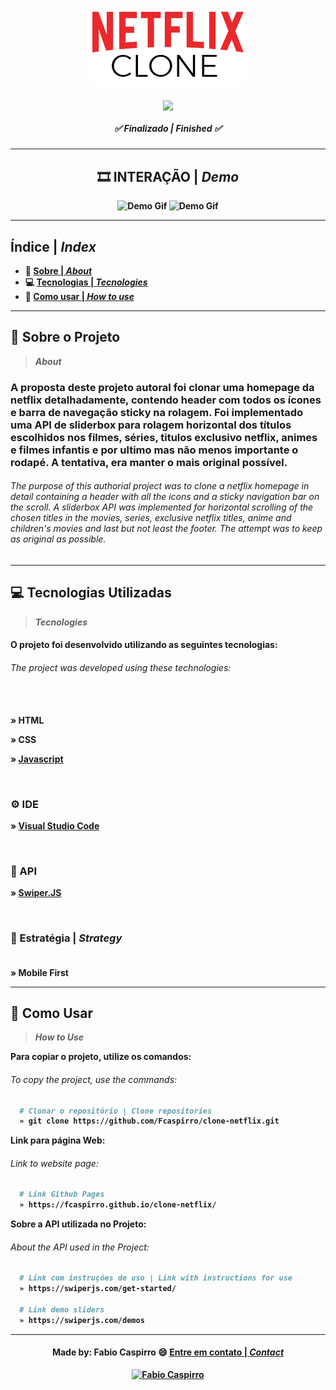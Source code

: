 <h3 align="center">
	<img alt="logo Netflix" title="logo" src="./assets/github/logo-netflix-clone.png"/>
</h3>

<p align="center">
  <img align="center" src="https://api.visitorbadge.io/api/visitors?path=https%3A%2F%2Fgithub.com%2FFcaspirro%2Fclone-netflix&countColor=%23f47373&style=plastic"/>
</p>

<h5 align="center"> 
  <b>✅ Finalizado | <i>Finished ✅</i></b>
</h5> 

---
  
<h2 align="center"> 
  <b>🎞 INTERAÇÃO | <i>Demo</i>
</h2> 

 <div align="center" inline >
    <img height="415px"  alt="Demo Gif" title="demo" src="./assets/github/demo-web.gif"/> 
    <img height="415px"  alt="Demo Gif" title="demo" src="./assets/github/demo-mobile.gif"/> 
</div>

---

<h2 align="left"> 
  <b>Índice</b> | <i>Index</i>
</h2> 
  
- :book: [Sobre | <i>About</i>](#book-sobre-o-projeto)
- :computer: [Tecnologias | <i>Tecnologies</i>](#computer-tecnologias-utilizadas)
- :mag_right: [Como usar | <i>How to use</i>](#mag_right-como-usar)
  
---

## :book: Sobre o Projeto
><i>About</i> 

<h3>
A proposta deste projeto autoral foi clonar uma homepage da netflix detalhadamente, contendo header com todos os ícones e barra de navegação sticky na rolagem. 
Foi implementado uma API de sliderbox para rolagem horizontal dos títulos escolhidos nos filmes, séries, titulos exclusivo netflix, animes e filmes infantis e por ultimo mas não menos importante o rodapé. A tentativa, era manter o mais original possível.
</h3>

<em>
  <h6>
The purpose of this authorial project was to clone a netflix homepage in detail containing a header with all the icons and a sticky navigation bar on the scroll. 
A sliderbox API was implemented for horizontal scrolling of the chosen titles in the movies, series, exclusive netflix titles, anime and children's movies and last but not least the footer. The attempt was to keep as original as possible.
  </h6>
</em>
  
---

## :computer: Tecnologias Utilizadas
><i>Tecnologies</i> 
  
<h4>
O projeto foi desenvolvido utilizando as seguintes tecnologias:
</h4>

<em>
  <h6>
    The project was developed using these technologies: <br><br><br>
  </h6>
</em>
  
  
<p>
» HTML <br>
<p>
» CSS <br>
</p>
<p>
  
 » [Javascript](https://javascript.com)
  
</p><br>

### ⚙ IDE
  
<p>
  
 » [Visual Studio Code](https://code.visualstudio.com/)
  
<p><br>

### :rocket: API
  
<p>
  
 » [Swiper.JS](https://swiperjs.com/swiper-api)
  
<p><br>
  
### 🧠 Estratégia | <i>Strategy</i> <br><br>
 
 
» Mobile First<br>
 
---

## :mag_right: Como Usar
><i>How to Use</i> 
  
Para copiar o projeto, utilize os comandos:
 <em>
  <h6>
  To copy the project, use the commands:
  </h6>
</em>

```bash
  # Clonar o repositório | Clone repositories
  » git clone https://github.com/Fcaspirro/clone-netflix.git

```

Link para página Web:
 <em>
  <h6>
  Link to website page:
  </h6>
</em>
  
```bash  
  # Link Github Pages
  » https://fcaspirro.github.io/clone-netflix/ 
```

Sobre a API utilizada no Projeto:
 <em>
  <h6>
  About the API used in the Project:
  </h6>
</em>

```bash  
  # Link com instruções de uso | Link with instructions for use
  » https://swiperjs.com/get-started/

  # Link demo sliders
  » https://swiperjs.com/demos 
```
---
 
<h4 align="center">
Made by: Fabio Caspirro 😄 <a href="mailto:fabio_caspirro@hotmail.com">Entre em contato | <i>Contact</i></a>
</h4>
<p align="center">
  <a href="https://www.linkedin.com/in/fabio-caspirro-2069b072/">
    <img alt="Fabio Caspirro" src="https://img.shields.io/badge/LinkedIn-Fabio_Caspirro-0e76a8?style=flat&logoColor=white&logo=linkedin">
  </a>
